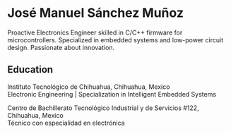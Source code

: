 # José Manuel Sánchez Muñoz

Proactive Electronics Engineer skilled in C/C++ firmware for microcontrollers. Specialized in embedded systems and low-power circuit design. Passionate about innovation.

## Education
Instituto Tecnológico de Chihuahua, Chihuahua, Mexico                                  
Electronic Engineering | Specialization in Intelligent Embedded Systems

Centro de Bachillerato Tecnológico Industrial y de Servicios #122, Chihuahua, Mexico  
Técnico con especialidad en electrónica
